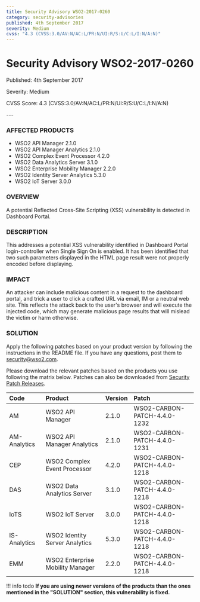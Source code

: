 ```yaml
---
title: Security Advisory WSO2-2017-0260
category: security-advisories
published: 4th September 2017
severity: Medium
cvss: "4.3 (CVSS:3.0/AV:N/AC:L/PR:N/UI:R/S:U/C:L/I:N/A:N)"
---
```


# Security Advisory WSO2-2017-0260

<p class="doc-info">Published: 4th September 2017</p>
<p class="doc-info">Severity: Medium</p>
<p class="doc-info">CVSS Score: 4.3 (CVSS:3.0/AV:N/AC:L/PR:N/UI:R/S:U/C:L/I:N/A:N)</p>
---

### AFFECTED PRODUCTS
* WSO2 API Manager 2.1.0
* WSO2 API Manager Analytics 2.1.0
* WSO2 Complex Event Processor 4.2.0
* WSO2 Data Analytics Server 3.1.0
* WSO2 Enterprise Mobility Manager 2.2.0
* WSO2 Identity Server Analytics 5.3.0
* WSO2 IoT Server 3.0.0


### OVERVIEW
A potential Reflected Cross-Site Scripting (XSS) vulnerability is detected in Dashboard Portal.


### DESCRIPTION
This addresses a potential XSS vulnerability identified in Dashboard Portal login-controller when Single Sign On is enabled. It has been identified that two such parameters displayed in the HTML page result were not properly encoded before displaying.


### IMPACT
An attacker can include malicious content in a request to the dashboard portal, and trick a user to click a crafted URL via email, IM or a neutral web site. This reflects the attack back to the user's browser and will execute the injected code, which may generate malicious page results that will mislead the victim or harm otherwise.


### SOLUTION
Apply the following patches based on your product version by following the instructions in the README file. If you have any questions, post them to <security@wso2.com>.

Please download the relevant patches based on the products you use following the matrix below. Patches can also be downloaded from [Security Patch Releases](https://wso2.com/security-patch-releases/).


| **Code** | **Product**          | **Version** | **Patch**                    |
| :--- | :------ | :------ | :---- |
| AM | WSO2 API Manager | 2.1.0 | WSO2-CARBON-PATCH-4.4.0-1232 |
| AM-Analytics | WSO2 API Manager Analytics | 2.1.0 | WSO2-CARBON-PATCH-4.4.0-1231 |
| CEP | WSO2 Complex Event Processor | 4.2.0 | WSO2-CARBON-PATCH-4.4.0-1218 |
| DAS | WSO2 Data Analytics Server | 3.1.0 | WSO2-CARBON-PATCH-4.4.0-1218 |
| IoTS | WSO2 IoT Server | 3.0.0 | WSO2-CARBON-PATCH-4.4.0-1218 |
| IS-Analytics | WSO2 Identity Server Analytics | 5.3.0 | WSO2-CARBON-PATCH-4.4.0-1218 |
| EMM | WSO2 Enterprise Mobility Manager | 2.2.0 | WSO2-CARBON-PATCH-4.4.0-1218 |


!!! info todo
    **If you are using newer versions of the products than the ones mentioned in the "SOLUTION" section, this vulnerability is fixed.**
